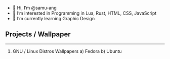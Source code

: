 - 👋 Hi, I’m @samu-ang
- 👀 I’m interested in Programming in Lua, Rust, HTML, CSS, JavaScript
- 🌱 I’m currently learning Graphic Design

## Projects / Wallpaper
----------------------------------------------------------------------------------------------

1. GNU / Linux Distros Wallpapers
  a) Fedora
  b) Ubuntu

